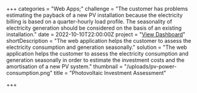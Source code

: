 +++
categories = "Web Apps;"
challenge = "The customer has problems estimating the payback of a new PV installation because the electricity billing is based on a quarter-hourly load profile. The seasonality of electricity generation should be considered on the basis of an existing installation."
date = 2022-10-10T22:00:00Z
project = "[View Dashboard](https://williamtruong.shinyapps.io/power_consumption_pv_app/)"
shortDescription = "The web application helps the customer to assess the electricity consumption and generation seasonally."
solution = "The web application helps the customer to assess the electricity consumption and generation seasonally in order to estimate the investment costs and the amortisation of a new PV system."
thumbnail = "/uploads/pv-power-consumption.png"
title = "Photovoltaic Investment Assessment"

+++
